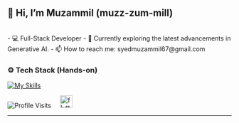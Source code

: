## 👋 Hi, I’m Muzammil (muzz-zum-mill)

<br>
- 💻 Full-Stack Developer 
- 🌱 Currently exploring the latest advancements in Generative AI.
- 📫 How to reach me: syedmuzammil67@gmail.com

<!---
muzammil-git/muzammil-git is a ✨ special ✨ repository because its `README.md` (this file) appears on your GitHub profile.
You can click the Preview link to take a look at your changes.
--->



### ⚙️ Tech Stack (Hands-on)
[![My Skills](https://skillicons.dev/icons?i=flutter,fastapi,firebase,dart,python,postgresql,aws,docker,nginx,linux)](https://skillicons.dev)

![Profile Visits](https://komarev.com/ghpvc/?username=muzammil-git) &nbsp; &nbsp; <img alt="flutter developer" src="https://emojis.slackmojis.com/emojis/images/1621024394/39092/cat-roll.gif?1621024394" width="28" />


---  
